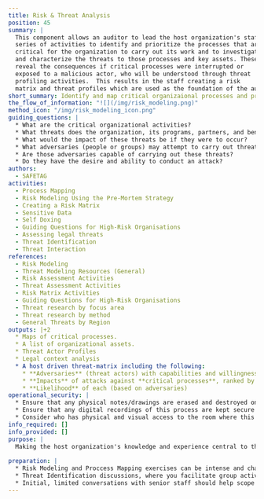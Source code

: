 ```yaml
---
title: Risk & Threat Analysis
position: 45
summary: |
  This component allows an auditor to lead the host organization's staff in a
  series of activities to identify and prioritize the processes that are
  critical for the organization to carry out its work and to investigate 
  and characterize the threats to those processes and key assets. These activities will
  reveal the consequences if critical processes were interrupted or
  exposed to a malicious actor, who will be understood through threat 
  profiling activities.  This results in the staff creating a risk
  matrix and threat profiles which are used as the foundation of the auditor's recommendations.
short_summary: Identify and map critical organizaional processes and profile the possible attackers in order to develop a risk matrix.
the_flow_of_information: "![](/img/risk_modeling.png)"
method_icon: "/img/risk_modeling_icon.png"
guiding_questions: |
  * What are the critical organizational activities?
  * What threats does the organization, its programs, partners, and beneficiaries face?
  * What would the impact of these threats be if they were to occur?
  * What adversaries (people or groups) may attempt to carry out threats?
  * Are those adversaries capable of carrying out these threats?
  * Do they have the desire and ability to conduct an attack?
authors:
  - SAFETAG
activities:
  - Process Mapping
  - Risk Modeling Using the Pre-Mortem Strategy
  - Creating a Risk Matrix
  - Sensitive Data
  - Self Doxing
  - Guiding Questions for High-Risk Organisations
  - Assessing legal threats
  - Threat Identification
  - Threat Interaction
references:
  - Risk Modeling
  - Threat Modeling Resources (General)
  - Risk Assessment Activities
  - Threat Assessment Activities
  - Risk Matrix Activities
  - Guiding Questions for High-Risk Organisations
  - Threat research by focus area
  - Threat research by method
  - General Threats by Region
outputs: |+2
  * Maps of critical processes.
  * A list of organizational assets.
  * Threat Actor Profiles
  * Legal context analysis
  * A host driven threat-matrix including the following:
    * **Adversaries** (threat actors) with capabilities and willingness
    * **Impacts** of attacks against **critical processes**, ranked by severity
    * **Likelihood** of each (based on adversaries)
operational_security: |
  * Ensure that any physical notes/drawings are erased and destroyed once digitally recorded.
  * Ensure that any digital recordings of this process are kept secure and encrypted.
  * Consider who has physical and visual access to the room where this process takes place, and if the room can be secured if this activity may span long/overnight breaks.
info_required: []
info_provided: []
purpose: |
  Making the host organization's knowledge and experience central to the risk assessment process allows the auditor to put discovered threats and recommendations into the host's own narrative. With greater ownership of the process the staff will be more engaged in addressing the threats identified when the audit is complete. [^social_engineering_important_all] By engaging as many staff as possible the auditor is also providing a framework for staff to examine future concerns when the auditor is gone. The existing in/formal security practices captured during this process will be used to remove organizational and psycho-social barriers to starting new practices.
  
preparation: |
  * Risk Modeling and Proccess Mapping exercises can be intense and challenging to facilitate.   Risk modeling will require a mixed approach of exercises, and the order which you identify each component will vary depending upon the organization. Prepare and review your exercises, and plan for how they will flow together. Note your specific desired outcomes to easily recover or re-direct the activity based on emergent needs. Review the [Frontline Defenders' Risk Assessment Activity](https://www.frontlinedefenders.org/sites/default/files/workbook_eng_master.pdf) if needed.
  * Threat Identification discussions, where you facilitate group activities where staff identify possible adversaries and the threats that they have/can leverage against the group, can trigger strong emotions and be draining for the participants. Prepare accordingly to schedule this with downtime (i.e. not right before or after another intense exercise) and to have a plan to address the psychosocial needs of individuals.
  * Initial, limited conversations with senior staff should help scope and guide group exercises
---
```

